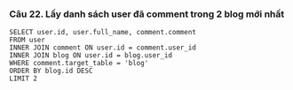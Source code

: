 ### Câu 22. Lấy danh sách user đã comment trong 2 blog mới nhất
```
SELECT user.id, user.full_name, comment.comment
FROM user
INNER JOIN comment ON user.id = comment.user_id
INNER JOIN blog ON user.id = blog.user_id
WHERE comment.target_table = 'blog'
ORDER BY blog.id DESC
LIMIT 2
```